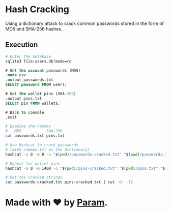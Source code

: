 # Hash Cracking
Using a dictionary attack to crack common
passwords stored in the form of MD5 and
SHA-256 hashes.

## Execution
```bash
# Enter the database
sqlite3 file:users.db?mode=ro
```
```sql
# Get the account passwords (MD5)
.mode csv
.output passwords.txt
SELECT password FROM users;

# Get the wallet pins (SHA-256)
.output pins.txt
SELECT pin FROM wallets;

# Back to console
.exit
```
```bash
# Examine the hashes
#   MD5           SHA-256
cat passwords.txt pins.txt

# Use Hashcat to crack passwords
# (with common.txt as the dictionary)
hashcat -a 0 -m 0 -o "$(pwd)/passwords-cracked.txt" "$(pwd)/passwords.txt" "$(pwd)/common.txt"

# Repeat for wallet pins
hashcat -a 0 -m 1400 -o "$(pwd)/pins-cracked.txt" "$(pwd)/pins.txt" "$(pwd)/common.txt"

# Get the cracked strings
cat passwords-cracked.txt pins-cracked.txt | cut -d: -f2
```

# Made with ❤ by [Param](https://www.paramsid.com).